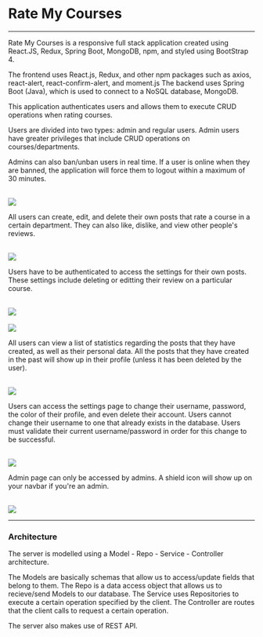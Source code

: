 <h1>Rate My Courses</h1>

<hr>
<p>Rate My Courses is a responsive full stack application created using React.JS, Redux, Spring Boot, MongoDB, npm, and
styled using BootStrap 4. </p>

<p>
The frontend uses React.js, Redux, and other npm packages such as axios, react-alert, react-confirm-alert, and moment.js
The backend uses Spring Boot (Java), which is used to connect to a NoSQL database, MongoDB.
</p>

<p>
This application authenticates users and allows them to execute CRUD operations when rating courses. 
</p>

<p>
Users are divided into two types: admin and regular users. 
Admin users have greater privileges that include CRUD operations on courses/departments.
</p>

Admins can also ban/unban users in real time. If a user is online when they are banned, the application 
will force them to logout within a maximum of 30 minutes.

<br>
<img src="./screenshots/homepage.png"></img>
<br>

All users can create, edit, and delete their own posts that rate a course in a certain department.
They can also like, dislike, and view other people's reviews.

<br>
<img src="./screenshots/createPost.png"></img>
<br>

Users have to be authenticated to access the settings for their own posts. These settings include deleting or editting their review 
on a particular course.

<br>
<img src="./screenshots/postSettings.png"></img>
<br>

<br>
<img src="./screenshots/editPost.png"></img>
<br>

All users can view a list of statistics regarding the posts that they have created, as well as their personal data.
All the posts that they have created in the past will show up in their profile (unless it has been deleted by the user).

<br>
<img src='./screenshots/profile.png'></img>
<br>

Users can access the settings page to change their username, password, the color of their profile, and even delete their account.
Users cannot change their username to one that already exists in the database.
Users must validate their current username/password in order for this change to be successful.

<br>
<img src='./screenshots/colorMenu.png'></img>
<br>

Admin page can only be accessed by admins.
A shield icon will show up on your navbar if you're an admin.

<br>
<img src='./screenshots/adminCourses.png'></img>
<br>

<hr>

<h3>Architecture</h3>
<p>The server is modelled using a Model - Repo - Service - Controller architecture.</p>
<p>The Models are basically schemas that allow us to access/update fields that belong to them.
The Repo is a data access object that allows us to recieve/send Models to our database.
The Service uses Repositories to execute a certain operation specified by the client.
The Controller are routes that the client calls to request a certain operation. </p>
<p>The server also makes use of REST API.</p>
